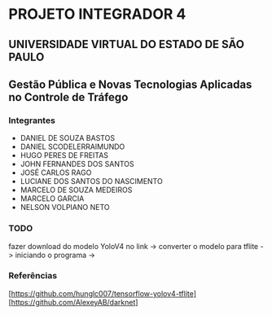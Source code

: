 # PROJETO INTEGRADOR 4

## UNIVERSIDADE VIRTUAL DO ESTADO DE SÃO PAULO

## Gestão Pública e Novas Tecnologias Aplicadas no Controle de Tráfego

### Integrantes

- DANIEL DE SOUZA BASTOS
- DANIEL SCODELERRAIMUNDO
- HUGO PERES DE FREITAS
- JOHN FERNANDES DOS SANTOS
- JOSÉ CARLOS RAGO
- LUCIANE DOS SANTOS DO NASCIMENTO
- MARCELO DE SOUZA MEDEIROS
- MARCELO GARCIA
- NELSON VOLPIANO NETO

### TODO 

fazer download do modelo YoloV4 no link ->
converter o modelo para tflite ->
iniciando o programa ->


### Referências

[https://github.com/hunglc007/tensorflow-yolov4-tflite]
[https://github.com/AlexeyAB/darknet]

